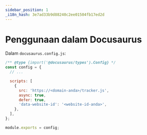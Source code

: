 ```yaml
---
sidebar_position: 1
_i18n_hash: 3e7ad33b9d88240c2ee01504fb17ed2d
---
```

# Penggunaan dalam Docusaurus

Dalam `docusaurus.config.js`:

```js
/** @type {import('@docusaurus/types').Config} */
const config = {
  // ...

  scripts: [
    {
      src: 'https://<domain-anda>/tracker.js',
      async: true,
      defer: true,
      'data-website-id': '<website-id-anda>',
    },
  ],
};

module.exports = config;
```
